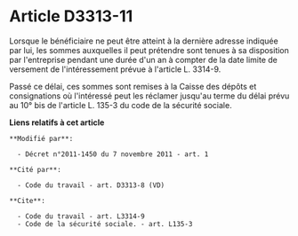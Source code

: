 # Article D3313-11

Lorsque le bénéficiaire ne peut être atteint à la dernière adresse indiquée par lui, les sommes auxquelles il peut prétendre
sont tenues à sa disposition par l'entreprise pendant une durée d'un an à compter de la date limite de versement de
l'intéressement prévue à l'article L. 3314-9. 

Passé ce délai, ces sommes sont remises à la Caisse des dépôts et consignations où l'intéressé peut les réclamer jusqu'au
terme du délai prévu au 10° bis de l'article L. 135-3 du code de la sécurité sociale.

**Liens relatifs à cet article**

	**Modifié par**:

	  - Décret n°2011-1450 du 7 novembre 2011 - art. 1

	**Cité par**:

	  - Code du travail - art. D3313-8 (VD)

	**Cite**:

	  - Code du travail - art. L3314-9
	  - Code de la sécurité sociale. - art. L135-3
